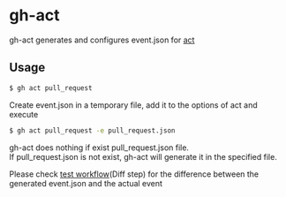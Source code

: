 # gh-act

gh-act generates and configures event.json for [act][]

## Usage

```sh
$ gh act pull_request
```

Create event.json in a temporary file, add it to the options of act and execute

```sh
$ gh act pull_request -e pull_request.json
```

gh-act does nothing if exist pull_request.json file.  
If pull_request.json is not exist, gh-act will generate it in the specified file.

Please check [test workflow][](Diff step) for the difference between the generated event.json and the actual event

[act]:https://github.com/nektos/act
[test workflow]:https://github.com/srz-zumix/gh-act/actions/workflows/main.yml
